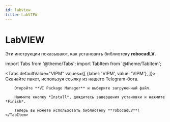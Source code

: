 ```yaml
---
id: labview
title: LabVIEW
---
```


# LabVIEW

Эти инструкции показывают, как установить библиотеку **robocadLV**.

import Tabs from '@theme/Tabs';
import TabItem from '@theme/TabItem';

<Tabs
    defaultValue="VIPM"
    values={[
        {label: 'VIPM', value: 'VIPM'},
    ]}>
    <TabItem value="VIPM">
        Скачайте пакет, используя ссылку из нашего Telegram-бота.

        Откройте **VI Package Manager** и выберите загруженный файл.

        Нажмите кнопку *Install*, дождитесь завершения установки и нажмите *Finish*.
        
        Теперь вы можете использовать библиотеку **robocadLV**!
    </TabItem>
</Tabs>
